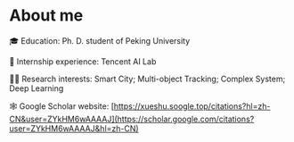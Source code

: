 # About me

:mortar_board: Education: Ph. D. student of Peking University

:briefcase: Internship experience: Tencent AI Lab

:man_scientist: Research interests: Smart City; Multi-object Tracking; Complex System; Deep Learning

:spider_web: Google Scholar website: [https://xueshu.soogle.top/citations?hl=zh-CN&user=ZYkHM6wAAAAJ](https://scholar.google.com/citations?user=ZYkHM6wAAAAJ&hl=zh-CN)
